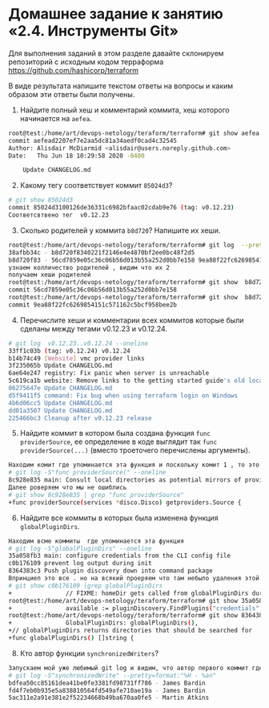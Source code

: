 # Домашнее задание к занятию «2.4. Инструменты Git»

Для выполнения заданий в этом разделе давайте склонируем репозиторий с исходным кодом 
терраформа https://github.com/hashicorp/terraform 

В виде результата напишите текстом ответы на вопросы и каким образом эти ответы были получены. 

1. Найдите полный хеш и комментарий коммита, хеш которого начинается на `aefea`.
```bash
root@test:/home/art/devops-netology/teraform/terraform# git show aefea
commit aefead2207ef7e2aa5dc81a34aedf0cad4c32545
Author: Alisdair McDiarmid <alisdair@users.noreply.github.com>
Date:   Thu Jun 18 10:29:58 2020 -0400

    Update CHANGELOG.md

```
2. Какому тегу соответствует коммит `85024d3`?
```bash
# git show 85024d3
commit 85024d3100126de36331c6982bfaac02cdab9e76 (tag: v0.12.23)
Соответсвтвено тег  v0.12.23
```
3. Сколько родителей у коммита `b8d720`? Напишите их хеши.
```bash
root@test:/home/art/devops-netology/teraform/terraform# git log  --pretty=format:"%h - %P" | grep b8d720
38afbb34c - b8d720f8340221f2146e4e4870bf2ee0bc48f2d5
b8d720f83 - 56cd7859e05c36c06b56d013b55a252d0bb7e158 9ea88f22fc6269854151c571162c5bcf958bee2b
узнаем колличество родителей , видим что их 2
получаем хеши родителей
root@test:/home/art/devops-netology/teraform/terraform# git show  b8d720^1
commit 56cd7859e05c36c06b56d013b55a252d0bb7e158
root@test:/home/art/devops-netology/teraform/terraform# git show  b8d720^2
commit 9ea88f22fc6269854151c571162c5bcf958bee2b
```
4. Перечислите хеши и комментарии всех коммитов которые были сделаны между тегами  v0.12.23 и v0.12.24.
```bash
# git log  v0.12.23..v0.12.24 --oneline   
33ff1c03b (tag: v0.12.24) v0.12.24
b14b74c49 [Website] vmc provider links
3f235065b Update CHANGELOG.md
6ae64e247 registry: Fix panic when server is unreachable
5c619ca1b website: Remove links to the getting started guide's old location
06275647e Update CHANGELOG.md
d5f9411f5 command: Fix bug when using terraform login on Windows
4b6d06cc5 Update CHANGELOG.md
dd01a3507 Update CHANGELOG.md
225466bc3 Cleanup after v0.12.23 release
```
5. Найдите коммит в котором была создана функция `func providerSource`, ее определение в коде выглядит 
так `func providerSource(...)` (вместо троеточего перечислены аргументы).
```bash
Находим комит где упоминается эта функция и поскольку комит 1 , то это указывает на появление той функции
# git log -S"func providerSource(" --oneline
8c928e835 main: Consult local directories as potential mirrors of providers
Далее роверяем что мы не ошиблись 
# git show 8c928e835 | grep "func providerSource"
+func providerSource(services *disco.Disco) getproviders.Source {
```
6. Найдите все коммиты в которых была изменена функция `globalPluginDirs`.
```bash
Находим всме коммиты  где упоминается эта функция
# git log -S"globalPluginDirs" --oneline
35a058fb3 main: configure credentials from the CLI config file
c0b176109 prevent log output during init
8364383c3 Push plugin discovery down into command package
Впринциеп это все . но на всякий проеряем что там небыло удаления этой функции , смотрим тапорно глазками.. 
# git show c0b176109 |grep globalPluginDirs
+               // FIXME: homeDir gets called from globalPluginDirs during init, before
root@test:/home/art/devops-netology/teraform/terraform# git show 35a058fb3 |grep globalPluginDirs
+               available := pluginDiscovery.FindPlugins("credentials", globalPluginDirs())
root@test:/home/art/devops-netology/teraform/terraform# git show 8364383c3 |grep globalPluginDirs
+               GlobalPluginDirs: globalPluginDirs(),
+// globalPluginDirs returns directories that should be searched for
+func globalPluginDirs() []string {
```
8. Кто автор функции `synchronizedWriters`? 
```bash
Запускаем мой уже любимый git log и видим, что автор первого коммит где появляется упоминание этой функции Martin Atkins
# git log -S"synchronizedWrite" --pretty=format:"%H - %an"
bdfea50cc85161dea41be0fe3381fd98731ff786 - James Bardin
fd4f7eb0b935e5a838810564fd549afe710ae19a - James Bardin
5ac311e2a91e381e2f52234668b49ba670aa0fe5 - Martin Atkins
```
